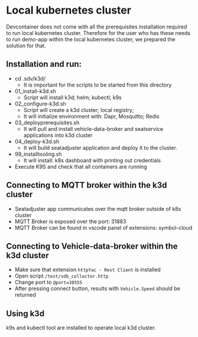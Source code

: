 # Local kubernetes cluster
Devcontainer does not come with all the prerequisites installation required to run local kubernetes cluster.
Therefore for the user who has these needs to run demo-app within the local kubernetes cluster, we prepared the solution for that.

## Installation and run:
- cd .sdv/k3d/
    - It is important for the scripts to be started from this directory
- 01_install-k3d.sh
    - Script will install k3d; helm; kubectl; k9s
- 02_configure-k3d.sh
    - Script will create a k3d cluster; local registry;
    - It will initialize environment with: Dapr, Mosquitto; Redis
- 03_deployprerequisites.sh
  - It will pull and install vehicle-data-broker and seatservice applications into k3d cluster
- 04_deploy-k3d.sh
  - It will build seatadjuster application and deploy it to the cluster.
- 99_installtooling.sh
  - It will install: k8s dashboard with printing out credentials
- Execute K9S and check that all containers are running

## Connecting to MQTT broker within the k3d cluster
- Seatadjuster app communicates over the mqtt broker outside of k8s cluster
- MQTT Broker is exposed over the port: 31883
- MQTT Broker can be found in vscode panel of extensions: symbol-cloud

## Connecting to Vehicle-data-broker within the k3d cluster
- Make sure that extension ```httpYac - Rest Client``` is installed
- Open script ```/test/vdb_collector.http```
- Change port to ```@port=30555```
- After pressing connect button, results with ```Vehicle.Speed``` should be returned
## Using k3d
k9s and kubectl tool are installed to operate local k3d cluster.
